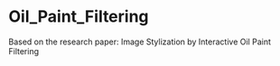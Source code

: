 # Oil_Paint_Filtering
Based on the research paper: Image Stylization by Interactive Oil Paint Filtering
